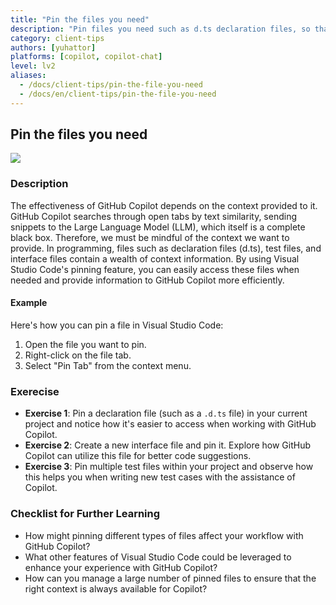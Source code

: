 ```yaml
---
title: "Pin the files you need"
description: "Pin files you need such as d.ts declaration files, so that you can easily find them when GitHub Copilot need them."
category: client-tips
authors: [yuhattor] 
platforms: [copilot, copilot-chat]
level: lv2
aliases:
  - /docs/client-tips/pin-the-file-you-need
  - /docs/en/client-tips/pin-the-file-you-need
---
```


## Pin the files you need

[<img src="https://img.shields.io/badge/Lv2-Practically_Viable_Pattern-green">](https://github.com/orgs/AI-Native-Development/projects/1/)

### Description

The effectiveness of GitHub Copilot depends on the context provided to it. GitHub Copilot searches through open tabs by text similarity, sending snippets to the Large Language Model (LLM), which itself is a complete black box. Therefore, we must be mindful of the context we want to provide. In programming, files such as declaration files (d.ts), test files, and interface files contain a wealth of context information. By using Visual Studio Code's pinning feature, you can easily access these files when needed and provide information to GitHub Copilot more efficiently.

#### Example

Here's how you can pin a file in Visual Studio Code:

1. Open the file you want to pin.
2. Right-click on the file tab.
3. Select "Pin Tab" from the context menu.

### Exerecise

- **Exercise 1**: Pin a declaration file (such as a `.d.ts` file) in your current project and notice how it's easier to access when working with GitHub Copilot.
- **Exercise 2**: Create a new interface file and pin it. Explore how GitHub Copilot can utilize this file for better code suggestions.
- **Exercise 3**: Pin multiple test files within your project and observe how this helps you when writing new test cases with the assistance of Copilot.

### Checklist for Further Learning

- How might pinning different types of files affect your workflow with GitHub Copilot?
- What other features of Visual Studio Code could be leveraged to enhance your experience with GitHub Copilot?
- How can you manage a large number of pinned files to ensure that the right context is always available for Copilot?